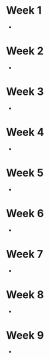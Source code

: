 # Week 1

*

# Week 2

*

# Week 3

*

# Week 4

*

# Week 5

*

# Week 6

*

# Week 7

*

# Week 8

*

# Week 9

*

